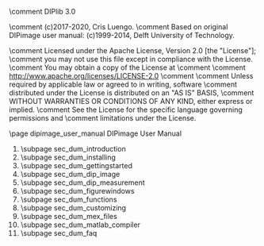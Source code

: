 \comment DIPlib 3.0

\comment (c)2017-2020, Cris Luengo.
\comment Based on original DIPimage user manual: (c)1999-2014, Delft University of Technology.

\comment Licensed under the Apache License, Version 2.0 [the "License"];
\comment you may not use this file except in compliance with the License.
\comment You may obtain a copy of the License at
\comment 
\comment    http://www.apache.org/licenses/LICENSE-2.0
\comment 
\comment Unless required by applicable law or agreed to in writing, software
\comment distributed under the License is distributed on an "AS IS" BASIS,
\comment WITHOUT WARRANTIES OR CONDITIONS OF ANY KIND, either express or implied.
\comment See the License for the specific language governing permissions and
\comment limitations under the License.


\page dipimage_user_manual DIPimage User Manual

1. \subpage sec_dum_introduction
2. \subpage sec_dum_installing
3. \subpage sec_dum_gettingstarted
4. \subpage sec_dum_dip_image
5. \subpage sec_dum_dip_measurement
6. \subpage sec_dum_figurewindows
7. \subpage sec_dum_functions
8. \subpage sec_dum_customizing
9. \subpage sec_dum_mex_files
10. \subpage sec_dum_matlab_compiler
11. \subpage sec_dum_faq
